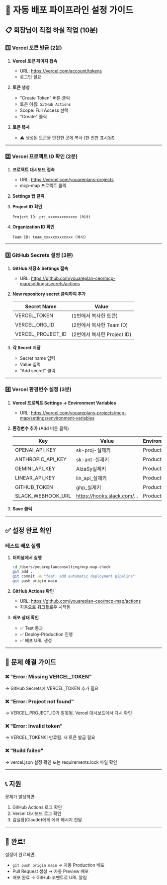 # 🚀 자동 배포 파이프라인 설정 가이드

## 📋 회장님이 직접 하실 작업 (10분)

### 1️⃣ Vercel 토큰 발급 (2분)

1. **Vercel 토큰 페이지 접속**
   - URL: https://vercel.com/account/tokens
   - 로그인 필요

2. **토큰 생성**
   - "Create Token" 버튼 클릭
   - 토큰 이름: `GitHub Actions`
   - Scope: Full Access 선택
   - "Create" 클릭

3. **토큰 복사**
   - ⚠️ 생성된 토큰을 안전한 곳에 복사 (한 번만 표시됨!)

---

### 2️⃣ Vercel 프로젝트 ID 확인 (2분)

1. **프로젝트 대시보드 접속**
   - URL: https://vercel.com/youareplans-projects
   - mcp-map 프로젝트 클릭

2. **Settings 탭 클릭**

3. **Project ID 확인**
   ```
   Project ID: prj_xxxxxxxxxxxxx (복사)
   ```

4. **Organization ID 확인**
   ```
   Team ID: team_xxxxxxxxxxxxx (복사)
   ```

---

### 3️⃣ GitHub Secrets 설정 (3분)

1. **GitHub 저장소 Settings 접속**
   - URL: https://github.com/youareplan-ceo/mcp-map/settings/secrets/actions

2. **New repository secret 클릭하여 추가**

   | Secret Name | Value |
   |------------|-------|
   | VERCEL_TOKEN | (1번에서 복사한 토큰) |
   | VERCEL_ORG_ID | (2번에서 복사한 Team ID) |
   | VERCEL_PROJECT_ID | (2번에서 복사한 Project ID) |

3. **각 Secret 저장**
   - Secret name 입력
   - Value 입력
   - "Add secret" 클릭

---

### 4️⃣ Vercel 환경변수 설정 (3분)

1. **Vercel 프로젝트 Settings → Environment Variables**
   - URL: https://vercel.com/youareplans-projects/mcp-map/settings/environment-variables

2. **환경변수 추가** (Add 버튼 클릭)

   | Key | Value | Environment |
   |-----|-------|------------|
   | OPENAI_API_KEY | sk-proj-실제키 | Production |
   | ANTHROPIC_API_KEY | sk-ant-실제키 | Production |
   | GEMINI_API_KEY | AIzaSy실제키 | Production |
   | LINEAR_API_KEY | lin_api_실제키 | Production |
   | GITHUB_TOKEN | ghp_실제키 | Production |
   | SLACK_WEBHOOK_URL | https://hooks.slack.com/... | Production |

3. **Save 클릭**

---

## ✅ 설정 완료 확인

### 테스트 배포 실행

1. **터미널에서 실행**
   ```bash
   cd /Users/youareplanconsulting/mcp-map-check
   git add .
   git commit -m "feat: add automatic deployment pipeline"
   git push origin main
   ```

2. **GitHub Actions 확인**
   - URL: https://github.com/youareplan-ceo/mcp-map/actions
   - 자동으로 워크플로우 시작됨

3. **배포 상태 확인**
   - ✅ Test 통과
   - ✅ Deploy-Production 진행
   - ✅ 배포 URL 생성

---

## 🎯 문제 해결 가이드

### ❌ "Error: Missing VERCEL_TOKEN"
→ GitHub Secrets에 VERCEL_TOKEN 추가 필요

### ❌ "Error: Project not found"
→ VERCEL_PROJECT_ID가 잘못됨. Vercel 대시보드에서 다시 확인

### ❌ "Error: Invalid token"
→ VERCEL_TOKEN이 만료됨. 새 토큰 발급 필요

### ❌ "Build failed"
→ vercel.json 설정 확인 또는 requirements.lock 파일 확인

---

## 📞 지원

문제가 발생하면:
1. GitHub Actions 로그 확인
2. Vercel 대시보드 로그 확인
3. 김실장(Claude)에게 에러 메시지 전달

---

## 🎉 완료!

설정이 완료되면:
- `git push origin main` → 자동 Production 배포
- Pull Request 생성 → 자동 Preview 배포
- 배포 완료 → GitHub 코멘트로 URL 알림
